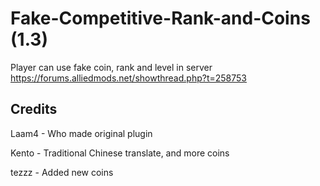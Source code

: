 # Fake-Competitive-Rank-and-Coins (1.3)
Player can use fake coin, rank and level in server
https://forums.alliedmods.net/showthread.php?t=258753

## Credits
Laam4 - Who made original plugin  

Kento - Traditional Chinese translate, and more coins   

tezzz - Added new coins
